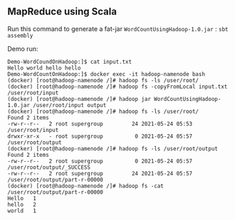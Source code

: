 ## MapReduce using Scala

Run this command to generate a fat-jar `WordCountUsingHadoop-1.0.jar`  : 
```sbt assembly```

Demo run:

```Demo-WordCountOnHadoop:]$ echo "Hello world hello hello" > input.txt
Demo-WordCoundOnHadoop:]$ cat input.txt
Hello world hello hello
Demo-WordCountOnHadoop:]$ docker exec -it hadoop-namenode bash
(docker) [root@hadoop-namenode /]# hadoop fs -ls /user/root/
(docker) [root@hadoop-namenode /]# hadoop fs -copyFromLocal input.txt /user/root/input
(docker) [root@hadoop-namenode /]# hadoop jar WordCountUsingHadoop-1.0.jar /user/root/input output
(docker) [root@hadoop-namenode /]# hadoop fs -ls /user/root/
Found 2 items
-rw-r--r--   2 root supergroup         24 2021-05-24 05:53 /user/root/input
drwxr-xr-x   - root supergroup          0 2021-05-24 05:57 /user/root/output
(docker) [root@hadoop-namenode /]# hadoop fs -ls /user/root/output
Found 2 items
-rw-r--r--   2 root supergroup          0 2021-05-24 05:57 /user/root/output/_SUCCESS
-rw-r--r--   2 root supergroup         24 2021-05-24 05:57 /user/root/output/part-r-00000
(docker) [root@hadoop-namenode /]# hadoop fs -cat /user/root/output/part-r-00000
Hello	1
hello	2
world	1
```
